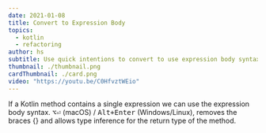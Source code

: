```yaml
---
date: 2021-01-08
title: Convert to Expression Body
topics:
  - kotlin
  - refactoring
author: hs
subtitle: Use quick intentions to convert to use expression body syntax
thumbnail: ./thumbnail.png
cardThumbnail: ./card.png
video: "https://youtu.be/C0HfvztWEio"
---
```


If a Kotlin method contains a single expression we can use the expression body syntax. <kbd>⌥⏎</kbd> (macOS) / <kbd>Alt+Enter</kbd> (Windows/Linux), removes the braces {} and allows type inference for the return type of the method.
